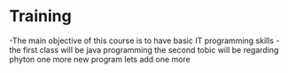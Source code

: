 # Training
-The main objective of this course is to have basic IT programming skills
-the first class will be java programming
the second tobic will be regarding phyton
one more
new program
lets add one more
